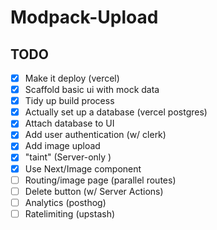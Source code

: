 # Modpack-Upload

## TODO

- [x] Make it deploy (vercel)
- [x] Scaffold basic ui with mock data
- [x] Tidy up build process
- [x] Actually set up a database (vercel postgres)
- [x] Attach database to UI
- [x] Add user authentication (w/ clerk)
- [x] Add image upload
- [x] "taint" (Server-only )
- [x] Use Next/Image component
- [ ] Routing/image page (parallel routes)
- [ ] Delete button (w/ Server Actions)
- [ ] Analytics (posthog)
- [ ] Ratelimiting (upstash)